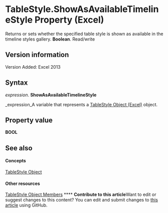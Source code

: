 
# TableStyle.ShowAsAvailableTimelineStyle Property (Excel)

Returns or sets whether the specified table style is shown as available in the timeline styles gallery.  **Boolean**. Read/write


## Version information

Version Added: Excel 2013 


## Syntax

 _expression_. **ShowAsAvailableTimelineStyle**

 _expression_A variable that represents a  [TableStyle Object (Excel)](191a5c2c-ecf4-f88a-1639-be7ee9c369c3.md) object.


## Property value

 **BOOL**


## See also


#### Concepts


 [TableStyle Object](191a5c2c-ecf4-f88a-1639-be7ee9c369c3.md)
#### Other resources


 [TableStyle Object Members](a9266fdf-6168-bedc-0a17-81ccb43449e5.md)
****   **Contribute to this article**Want to edit or suggest changes to this content? You can edit and submit changes to  [this article](https://github.com/jhershey00/VBA_Excel_Test/OpenXMLCon/articles/a5f70ac8-bc23-5433-75bd-795cee6ccdc3.md) using GitHub.


